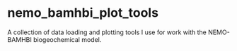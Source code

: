 # nemo_bamhbi_plot_tools
A collection of data loading and plotting tools I use for work with the NEMO-BAMHBI biogeochemical model.
